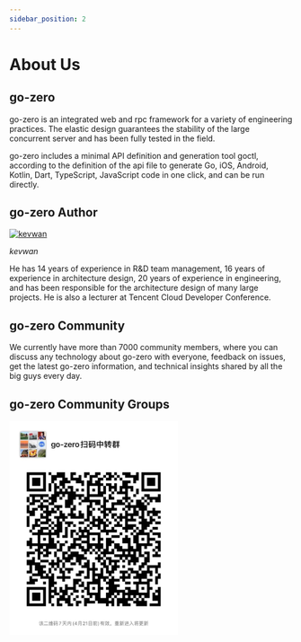```yaml
---
sidebar_position: 2
---
```


# About Us

## go-zero

go-zero is an integrated web and rpc framework for a variety of engineering practices. The elastic design guarantees the stability of the large concurrent server and has been fully tested in the field.

go-zero includes a minimal API definition and generation tool goctl, according to the definition of the api file to generate Go, iOS, Android, Kotlin, Dart, TypeScript, JavaScript code in one click, and can be run directly.

## go-zero Author

[<img src="/img/kevin.jpeg" width="200px" height="200px" alt="kevwan"/>](https://github.com/kevwan)

*kevwan*

He has 14 years of experience in R&D team management, 16 years of experience in architecture design, 20 years of experience in engineering, and has been responsible for the architecture design of many large projects.
He is also a lecturer at Tencent Cloud Developer Conference.

## go-zero Community
We currently have more than 7000 community members, where you can discuss any technology about go-zero with everyone, feedback on issues, get the latest go-zero information, and technical insights shared by all the big guys every day.

## go-zero Community Groups
<img src="https://raw.githubusercontent.com/zeromicro/zero-doc/main/doc/images/wechat.jpg" width="300" alt="Community Groups"/>
